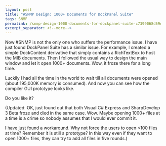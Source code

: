 ```yaml
---
layout: post
title: "#SNMP Design: 1000+ Documents for DockPanel Suite"
tags: SNMP
permalink: /snmp-design-1000-documents-for-dockpanel-suite-c7399068d59d
excerpt_separator: <!--more-->
---
```

Now #SNMP is not the only one who suffers the performance issue. I have just found DockPanel Suite has a similar issue. For example, I created a simple DockContent derivative that simply contains a RichTextBox to host the MIB documents. Then I followed the usual way to design the main window and let it open 1000+ documents. Wow, it froze there for a long time.
<!--more-->

Luckily I had all the time in the world to wait till all documents were opened (about 195,000K memory is consumed). And now you can see how the compiler GUI prototype looks like.

Do you like it?

(Updated: OK, just found out that both Visual C# Express and SharpDevelop 3 Beta froze and died in the same case. Wow. Maybe opening 1000+ files at a time is a crime so nobody assumes that I would ever commit it.

I have just found a workaround. Why not force the users to open <100 files at time? Remember it is still a prototype? In this way even if they want to open 1000+ files, they can try to add all files in five rounds.)
